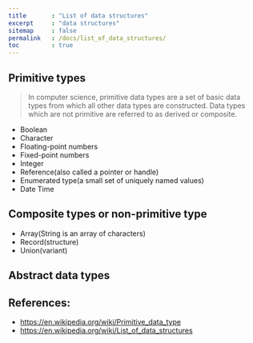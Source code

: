 ```yaml
---
title       : "List of data structures"
excerpt     : "data structures"
sitemap     : false
permalink   : /docs/list_of_data_structures/
toc         : true
---
```



## Primitive types

> In computer science, primitive data types are a set of basic data types from which all other data types are constructed. Data types which are not primitive are referred to as derived or composite.


* Boolean
* Character
* Floating-point numbers
* Fixed-point numbers
* Integer
* Reference(also called a pointer or handle)
* Enumerated type(a small set of uniquely named values)
* Date Time


## Composite types or non-primitive type
* Array(String is an array of characters)
* Record(structure)
* Union(variant)

## Abstract data types



## References:

* https://en.wikipedia.org/wiki/Primitive_data_type
* https://en.wikipedia.org/wiki/List_of_data_structures
